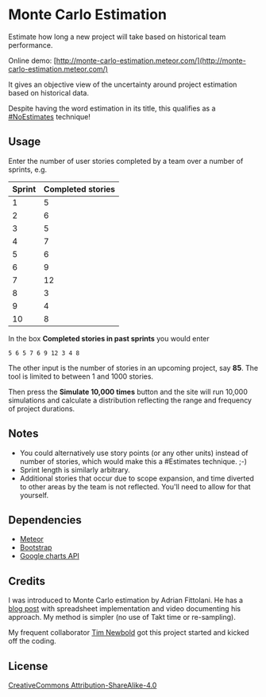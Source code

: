 # Monte Carlo Estimation
Estimate how long a new project will take based on historical team performance.

Online demo: [http://monte-carlo-estimation.meteor.com/](http://monte-carlo-estimation.meteor.com/)

It gives an objective view of the uncertainty around project estimation based on historical data.

Despite having the word estimation in its title, this qualifies as a [#NoEstimates](http://neilkillick.com/category/noestimates/) technique!

## Usage

Enter the number of user stories completed by a team over a number of sprints, e.g.

| Sprint | Completed stories |
|--------|-------------------|
|   1    |         5         |
|   2    |         6         |
|   3    |         5         |
|   4    |         7         |
|   5    |         6         |
|   6    |         9         |
|   7    |        12         |
|   8    |         3         |
|   9    |         4         |
|  10    |         8         |

In the box **Completed stories in past sprints** you would enter
```
5 6 5 7 6 9 12 3 4 8
```

The other input is the number of stories in an upcoming project, say **85**. The tool is limited to between 1 and 1000 stories.


Then press the **Simulate 10,000 times** button and the site will run 10,000 simulations and calculate a distribution reflecting the range and frequency of project durations.


## Notes

- You could alternatively use story points (or any other units) instead of number of stories, which would make this a #Estimates technique. ;-)
- Sprint length is similarly arbitrary.
- Additional stories that occur due to scope expansion, and time diverted to other areas by the team is not reflected. You'll need to allow for that yourself.

## Dependencies
- [Meteor](https://www.meteor.com/)
- [Bootstrap](http://getbootstrap.com/)
- [Google charts API](https://chart.googleapis.com)


## Credits

I was introduced to Monte Carlo estimation by Adrian Fittolani. He has a [blog post](http://scrumage.com/blog/2015/09/agile-project-forecasting-the-monte-carlo-method/) with spreadsheet implementation and video documenting his approach. My method is simpler (no use of Takt time or re-sampling).

My frequent collaborator [Tim Newbold](skillfire.co/tim) got this project started and kicked off the coding.


## License

[CreativeCommons Attribution-ShareAlike-4.0](http://creativecommons.org/licenses/by-sa/4.0/)




